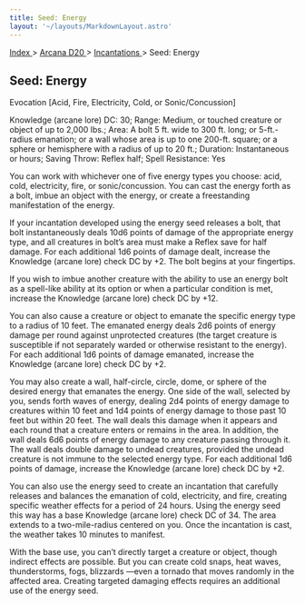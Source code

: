 ```yaml
---
title: Seed: Energy
layout: '~/layouts/MarkdownLayout.astro'
---
```


[ Index ](/) > [ Arcana D20 ](/arcana.d20.srd) > [ Incantations ](/arcana.d20.srd/incantations) > Seed: Energy

##  Seed: Energy

Evocation [Acid, Fire, Electricity, Cold, or Sonic/Concussion]

Knowledge (arcane lore) DC: 30; Range: Medium, or touched creature or object
of up to 2,000 lbs.; Area: A bolt 5 ft. wide to 300 ft. long; or 5-ft.-radius
emanation; or a wall whose area is up to one 200-ft. square; or a sphere or
hemisphere with a radius of up to 20 ft.; Duration: Instantaneous or hours;
Saving Throw: Reflex half; Spell Resistance: Yes

You can work with whichever one of five energy types you choose: acid, cold,
electricity, fire, or sonic/concussion. You can cast the energy forth as a
bolt, imbue an object with the energy, or create a freestanding manifestation
of the energy.

If your incantation developed using the energy seed releases a bolt, that bolt
instantaneously deals 10d6 points of damage of the appropriate energy type,
and all creatures in bolt’s area must make a Reflex save for half damage. For
each additional 1d6 points of damage dealt, increase the Knowledge (arcane
lore) check DC by +2. The bolt begins at your fingertips.

If you wish to imbue another creature with the ability to use an energy bolt
as a spell-like ability at its option or when a particular condition is met,
increase the Knowledge (arcane lore) check DC by +12.

You can also cause a creature or object to emanate the specific energy type to
a radius of 10 feet. The emanated energy deals 2d6 points of energy damage per
round against unprotected creatures (the target creature is susceptible if not
separately warded or otherwise resistant to the energy). For each additional
1d6 points of damage emanated, increase the Knowledge (arcane lore) check DC
by +2.

You may also create a wall, half-circle, circle, dome, or sphere of the
desired energy that emanates the energy. One side of the wall, selected by
you, sends forth waves of energy, dealing 2d4 points of energy damage to
creatures within 10 feet and 1d4 points of energy damage to those past 10 feet
but within 20 feet. The wall deals this damage when it appears and each round
that a creature enters or remains in the area. In addition, the wall deals 6d6
points of energy damage to any creature passing through it. The wall deals
double damage to undead creatures, provided the undead creature is not immune
to the selected energy type. For each additional 1d6 points of damage,
increase the Knowledge (arcane lore) check DC by +2.

You can also use the energy seed to create an incantation that carefully
releases and balances the emanation of cold, electricity, and fire, creating
specific weather effects for a period of 24 hours. Using the energy seed this
way has a base Knowledge (arcane lore) check DC of 34. The area extends to a
two-mile-radius centered on you. Once the incantation is cast, the weather
takes 10 minutes to manifest.

With the base use, you can’t directly target a creature or object, though
indirect effects are possible. But you can create cold snaps, heat waves,
thunderstorms, fogs, blizzards —even a tornado that moves randomly in the
affected area. Creating targeted damaging effects requires an additional use
of the energy seed.

